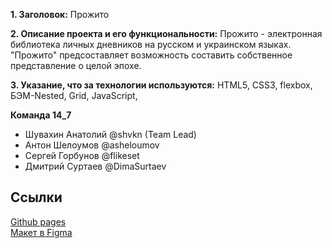 **1. Заголовок:** Прожито

**2. Описание проекта и его функциональности:**  Прожито - электронная библиотека личных дневников на русском и украинском языках. "Прожито" предсоставляет возможность составить собственное представление о целой эпохе.

**3. Указание, что за технологии используются:** HTML5, CSS3, flexbox, БЭМ-Nested, Grid, JavaScript,

**Команда 14_7**
- Шувахин Анатолий @shvkn (Team Lead)
- Антон Шелоумов @asheloumov
- Сергей Горбунов @flikeset
- Дмитрий Суртаев @DimaSurtaev

## Ссылки
<a href="https://stelzf117.github.io/prozhitoOrg/">Github pages</a> <br>
[Макет в Figma](https://www.figma.com/file/mN5Q5ksQRNM0ywdFGK1AyU/%D0%9F%D1%80%D0%BE%D0%B6%D0%B8%D1%82%D0%BE_%D0%B2%D0%B5%D0%B1%2B_update-19%2F07)

